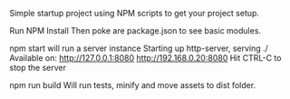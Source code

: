 Simple startup project using NPM scripts to get your project setup.

Run NPM Install
Then poke are package.json to see basic modules.

npm start will run a server instance
Starting up http-server, serving ./
Available on:
  http://127.0.0.1:8080
  http://192.168.0.20:8080
Hit CTRL-C to stop the server

npm run build
Will run tests, minify and move assets to dist folder.
